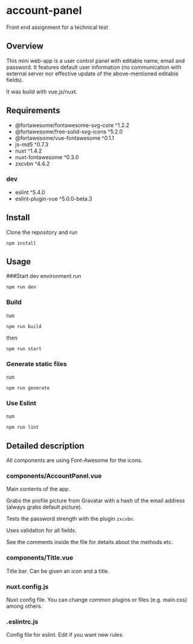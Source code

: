 # account-panel
Front end assignment for a technical test

## Overview
This mini web-app is a user control panel with editable name, email and password. It features default user information (no communication with external server nor effective update of the above-mentioned editable fields).

It was build with vue.js/nuxt.

## Requirements
* @fortawesome/fontawesome-svg-core ^1.2.2
* @fortawesome/free-solid-svg-icons ^5.2.0
* @fortawesome/vue-fontawesome ^0.1.1
* js-md5 ^0.7.3
* nuxt ^1.4.2
* nuxt-fontawesome ^0.3.0
* zxcvbn ^4.4.2

### dev
* eslint ^5.4.0
* eslint-plugin-vue ^5.0.0-beta.3

## Install
Clone the repository and run

    npm install


## Usage
###Start dev environment
run

    npm run dev

### Build
run

    npm run build
then

    npm run start

### Generate static files
run

    npm run generate

### Use Eslint
run

    npm run lint

## Detailed description
All components are using Font-Awesome for the icons.

### components/AccountPanel.vue
Main contents of the app.

Grabs the profile picture from Gravatar with a hash of the email address (always grabs default picture).

Tests the password strength with the plugin `zxcvbn`.

Uses validation for all fields.

See the comments inside the file for details about the methods etc.

### components/Title.vue

Title bar. Can be given an icon and a title.

### nuxt.config.js
Nuxt config file. You can change common plugins or files (e.g. main.css) among others.

### .eslintrc.js
Config file for eslint. Edit if you want new rules.
